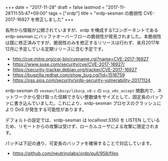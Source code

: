 +++
date = "2017-11-28"
draft = false
lastmod = "2017-11-28T11:55:47+09:00"
tags = ["xrdp"]
title = "xrdp-sesman の脆弱性 CVE-2017-16927 を修正しました"
+++


各所から情報が公開されていますが、xrdp を構成する1コンポーネントである xrdp-sesman にバッファオーバーフローの脆弱性が発見されました。本脆弱性は既に修正済みですが、脆弱性のみを修正するリリースは行わず、来月2017年12月に予定している定期リリースに含む予定です。

- http://cve.mitre.org/cgi-bin/cvename.cgi?name=CVE-2017-16927
- https://www.suse.com/security/cve/CVE-2017-16927/
- https://security-tracker.debian.org/tracker/CVE-2017-16927
- https://bugzilla.redhat.com/show_bug.cgi?id=1516759
- https://oss.sios.com/security/xrdp-security-vulnerability-20171124

xrdp-sesman の `sesman/libscp/libscp_v0.c` の `scp_v0s_accept` 関数内で、ネットワークから受け取った信頼できない整数値をサイズとして、固定長のバッファに書き込んでいました。これにより、xrdp-sesman プロセスのクラッシュにより DoS が発生する可能性があります。

デフォルトの設定では、xrdp-sesman は localhost:3350 を LISTEN しているため、リモートからの攻撃は受けず、ローカルユーザによる攻撃に限定されます。

パッチは下記の通り、可変長のバッファを確保することで対応しています。

- https://github.com/neutrinolabs/xrdp/pull/958/files

